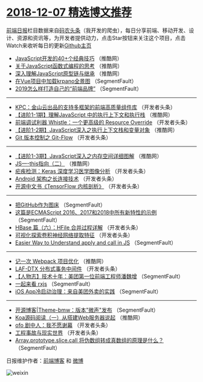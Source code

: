 # [2018-12-07 精选博文推荐](https://toutiao.qdkfweb.cn/date/2018/12/07)

[前端日报](https://qdkfweb.cn/c/news)栏目数据来自[码农头条](https://toutiao.qdkfweb.cn/)（我开发的爬虫），每日分享前端、移动开发、设计、资源和资讯等，为开发者提供动力，点击Star按钮来关注这个项目，点击Watch来收听每日的更新[Github主页](https://github.com/kujian/frontendDaily)
* [JavaScript开发的40+个经典技巧](https://toutiao.qdkfweb.cn/93952.html) （推酷网）
* [关于JavaScript函数式编程的思考](https://toutiao.qdkfweb.cn/93949.html) （推酷网）
* [深入理解JavaScript原型链与继承](https://toutiao.qdkfweb.cn/93945.html) （推酷网）
* [在Vue项目中加载krpano全景图](https://toutiao.qdkfweb.cn/93989.html) （SegmentFault）
* [2019怎么样打造自己的“前端品牌”](https://toutiao.qdkfweb.cn/93879.html) （SegmentFault）

***
* [KPC：金山云出品的支持多框架的前端高质量组件库](https://toutiao.qdkfweb.cn/93903.html) （开发者头条）
* [【进阶1-1期】理解JavaScript 中的执行上下文和执行栈](https://toutiao.qdkfweb.cn/93946.html) （推酷网）
* [前端调试利器 Whistle：一个更高级的 Resource Override](https://toutiao.qdkfweb.cn/93894.html) （开发者头条）
* [【进阶1-2期】JavaScript深入之执行上下文栈和变量对象](https://toutiao.qdkfweb.cn/93947.html) （推酷网）
* [Git 版本控制之 Git-Flow](https://toutiao.qdkfweb.cn/93905.html) （开发者头条）

***
* [【进阶1-3期】JavaScript深入之内存空间详细图解](https://toutiao.qdkfweb.cn/93948.html) （推酷网）
* [JS—-this指向（二）](https://toutiao.qdkfweb.cn/93939.html) （推酷网）
* [疟疾检测：Keras 深度学习医学图像分析](https://toutiao.qdkfweb.cn/93909.html) （开发者头条）
* [Android 架构之长连接技术](https://toutiao.qdkfweb.cn/93895.html) （开发者头条）
* [开源中文书《TensorFlow 内核剖析》](https://toutiao.qdkfweb.cn/93906.html) （开发者头条）

***
* [把GitHub作为图床](https://toutiao.qdkfweb.cn/93985.html) （SegmentFault）
* [这篇是ECMAScript 2016、2017和2018中所有新特性的示例](https://toutiao.qdkfweb.cn/93877.html) （SegmentFault）
* [HBase 篇（六）：HFile 合并过程详解](https://toutiao.qdkfweb.cn/93910.html) （开发者头条）
* [可视化探索卷积神经网络提取特征](https://toutiao.qdkfweb.cn/93911.html) （开发者头条）
* [Easier Way to Understand apply and call in JS](https://toutiao.qdkfweb.cn/93990.html) （SegmentFault）

***
* [记一次 Webpack 项目优化](https://toutiao.qdkfweb.cn/93943.html) （推酷网）
* [LAF-DTX 分布式事务中间件](https://toutiao.qdkfweb.cn/93912.html) （开发者头条）
* [【人物志】技术十年：美团第一位前端工程师潘魏增](https://toutiao.qdkfweb.cn/93981.html) （SegmentFault）
* [一起来看 rxjs](https://toutiao.qdkfweb.cn/93881.html) （SegmentFault）
* [iOS App冷启动治理：来自美团外卖的实践](https://toutiao.qdkfweb.cn/93982.html) （SegmentFault）

***
* [开源博客|Theme-bmw：版本&quot;微声&quot;发布](https://toutiao.qdkfweb.cn/93882.html) （SegmentFault）
* [Koa源码阅读（一）从搭建Web服务器说起](https://toutiao.qdkfweb.cn/93935.html) （推酷网）
* [ofo 剧中人：我不愿谢幕](https://toutiao.qdkfweb.cn/93893.html) （开发者头条）
* [工程事故与现实世界](https://toutiao.qdkfweb.cn/93904.html) （开发者头条）
* [Array.prototype.slice.call 将伪数组转成真数组的原理是什么？](https://toutiao.qdkfweb.cn/93983.html) （SegmentFault）

日报维护作者：[前端博客](https://qdkfweb.cn/) 和 [微博](https://qdkfweb.cn/go/weibo)

![weixin](https://user-images.githubusercontent.com/3055447/38468989-651132ac-3b80-11e8-8e6b-15122322a9d7.png)